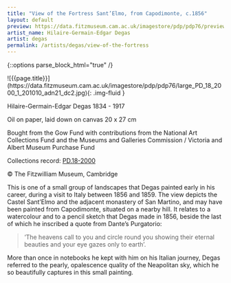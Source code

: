 ```yaml
---
title: "View of the Fortress Sant’Elmo, from Capodimonte, c.1856"
layout: default
preview: https://data.fitzmuseum.cam.ac.uk/imagestore/pdp/pdp76/preview_PD_18_2000_1_201010_adn21_dc2.jpg
artist_name: Hilaire-Germain-Edgar Degas
artist: degas
permalink: /artists/degas/view-of-the-fortress
---
```

{::options parse_block_html="true" /}
<div class="text-center">
![{{page.title}}](https://data.fitzmuseum.cam.ac.uk/imagestore/pdp/pdp76/large_PD_18_2000_1_201010_adn21_dc2.jpg){: .img-fluid }
</div>

Hilaire-Germain-Edgar Degas 1834 - 1917

Oil on paper, laid down on canvas 20 x 27 cm

Bought from the Gow Fund with contributions from the National Art Collections Fund and the Museums and Galleries Commission / Victoria and Albert Museum Purchase Fund    

Collections record: [PD.18-2000](https://data.fitzmuseum.cam.ac.uk/id/object/18350)

© The Fitzwilliam Museum, Cambridge

This is one of a small group of landscapes that Degas painted early in his career, during a visit to Italy between 1856 and 1859. The view depicts the Castel Sant’Elmo and the adjacent monastery of San Martino, and may have been painted from Capodimonte, situated on a nearby hill. It relates to a watercolour and to a pencil sketch that Degas made in 1856, beside the last of which he inscribed a quote from Dante’s Purgatorio:

> ‘The heavens call to you and circle round you showing their eternal beauties and your eye gazes only to earth’.

More than once in notebooks he kept with him on his Italian journey, Degas referred to the pearly, opalescence quality of the Neapolitan sky, which he so beautifully captures in this small painting.
